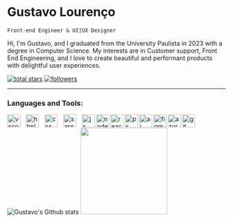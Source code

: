 # Gustavo Lourenço

`Front-end Engineer & UI|UX Designer`

Hi, I'm Gustavo, and I graduated from the University Paulista in 2023 with a degree in Computer Science. My interests are in Customer support, Front End Engineering, and I love to create beautiful and performant products with delightful user experiences.


<p align="left">
  <a href="https://github.com/lourencodes?tab=repositories&sort=stargazers">
    <img alt="total stars" title="Total stars on GitHub" src="https://custom-icon-badges.demolab.com/github/stars/lourencodes?color=55960c&style=for-the-badge&labelColor=488207&logo=star"/></a>
  <a href="https://github.com/lourencodes?tab=followers">
    <img alt="followers" title="Follow me on Github" src="https://custom-icon-badges.demolab.com/github/followers/lourencodes?color=236ad3&labelColor=1155ba&style=for-the-badge&logo=person-add&label=Follow&logoColor=white"/></a>
</p>

---
### Languages and Tools:

<img align="left" alt="vscode" width="30px" style="padding-right:10px;" src="https://cdn.jsdelivr.net/gh/devicons/devicon/icons/vscode/vscode-original.svg" />

<img align="left" alt="html" width="30px" style="padding-right:10px;" src="https://cdn.jsdelivr.net/gh/devicons/devicon/icons/html5/html5-original.svg" />

<img align="left" alt="css" width="30px" style="padding-right:10px;" src="https://cdn.jsdelivr.net/gh/devicons/devicon/icons/css3/css3-original.svg" />

<img align="left" alt="sass" width="30px" style="padding-right:10px;" src="https://cdn.jsdelivr.net/gh/devicons/devicon/icons/sass/sass-original.svg" />

<img align="left" alt="js" width="30px" style="paddingright:10px;"   src="https://cdn.jsdelivr.net/gh/devicons/devicon/icons/javascript/javascript-plain.svg" />

<img align="left" alt="node" width="30px" style="paddingright:10px;" src="https://cdn.jsdelivr.net/gh/devicons/devicon/icons/nodejs/nodejs-plain.svg" />

<img align="left" alt="react" width="30px" style="paddingright:10px;"   src="https://cdn.jsdelivr.net/gh/devicons/devicon/icons/react/react-original.svg" />

<img align="left" alt="ps" width="30px" style="paddingright:10px;"   src="https://cdn.jsdelivr.net/gh/devicons/devicon/icons/photoshop/photoshop-plain.svg" />

<img align="left" alt="ai" width="30px" style="paddingright:10px;"   src="https://cdn.jsdelivr.net/gh/devicons/devicon/icons/illustrator/illustrator-plain.svg" />

<img align="left" alt="figma" width="30px" style="paddingright:10px;"   src="https://cdn.jsdelivr.net/gh/devicons/devicon/icons/figma/figma-original.svg" />

<img align="left" alt="azure" width="30px" style="paddingright:10px;"  src="https://cdn.jsdelivr.net/gh/devicons/devicon/icons/azure/azure-original.svg" />

<img align="left" alt="git" width="30px" style="paddingright:10px;"   src="https://cdn.jsdelivr.net/gh/devicons/devicon/icons/git/git-plain.svg" /> <br>

![Gustavo's Github stats](https://github-readme-stats.vercel.app/api?username=lourencodes&show_icons=true&theme=github_dark) <img width="200px" src="https://i.imgur.com/MkCcUKx.png">

